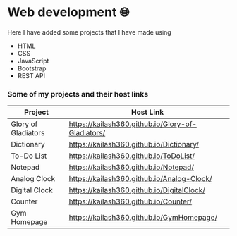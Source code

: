 # Web development 🌐
Here I have added some projects that I have made using 
- HTML
- CSS
- JavaScript
- Bootstrap
- REST API
### Some of my projects and their host links

| Project | Host Link |
| ------ | ------ |
|Glory of Gladiators| https://kailash360.github.io/Glory-of-Gladiators/ |
|Dictionary| https://kailash360.github.io/Dictionary/ |
|To-Do List    | https://kailash360.github.io/ToDoList/     |
| Notepad      | https://kailash360.github.io/Notepad/      |
| Analog Clock | https://kailash360.github.io/Analog-Clock/ |
|Digital Clock | https://kailash360.github.io/DigitalClock/ |
|Counter       | https://kailash360.github.io/Counter/ |
| Gym Homepage | https://kailash360.github.io/GymHomepage/  |



